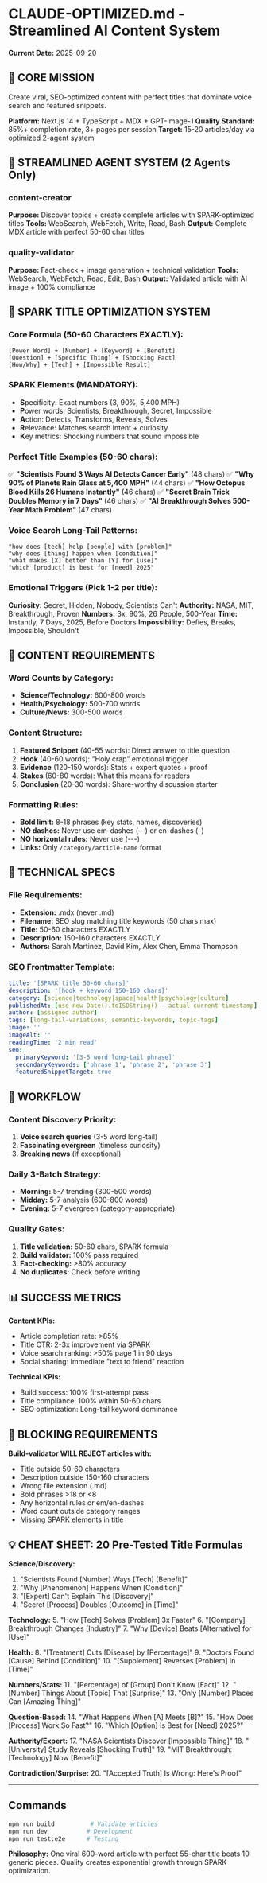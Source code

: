# CLAUDE-OPTIMIZED.md - Streamlined AI Content System

**Current Date:** 2025-09-20

## 🎯 CORE MISSION

Create viral, SEO-optimized content with perfect titles that dominate voice search and featured snippets.

**Platform:** Next.js 14 + TypeScript + MDX + GPT-Image-1
**Quality Standard:** 85%+ completion rate, 3+ pages per session
**Target:** 15-20 articles/day via optimized 2-agent system

## 🤖 STREAMLINED AGENT SYSTEM (2 Agents Only)

### content-creator

**Purpose:** Discover topics + create complete articles with SPARK-optimized titles
**Tools:** WebSearch, WebFetch, Write, Read, Bash
**Output:** Complete MDX article with perfect 50-60 char titles

### quality-validator

**Purpose:** Fact-check + image generation + technical validation
**Tools:** WebSearch, WebFetch, Read, Edit, Bash
**Output:** Validated article with AI image + 100% compliance

## 📝 SPARK TITLE OPTIMIZATION SYSTEM

### Core Formula (50-60 Characters EXACTLY):

```
[Power Word] + [Number] + [Keyword] + [Benefit]
[Question] + [Specific Thing] + [Shocking Fact]
[How/Why] + [Tech] + [Impossible Result]
```

### SPARK Elements (MANDATORY):

- **S**pecificity: Exact numbers (3, 90%, 5,400 MPH)
- **P**ower words: Scientists, Breakthrough, Secret, Impossible
- **A**ction: Detects, Transforms, Reveals, Solves
- **R**elevance: Matches search intent + curiosity
- **K**ey metrics: Shocking numbers that sound impossible

### Perfect Title Examples (50-60 chars):

✅ **"Scientists Found 3 Ways AI Detects Cancer Early"** (48 chars)
✅ **"Why 90% of Planets Rain Glass at 5,400 MPH"** (44 chars)
✅ **"How Octopus Blood Kills 26 Humans Instantly"** (46 chars)
✅ **"Secret Brain Trick Doubles Memory in 7 Days"** (46 chars)
✅ **"AI Breakthrough Solves 500-Year Math Problem"** (47 chars)

### Voice Search Long-Tail Patterns:

```
"how does [tech] help [people] with [problem]"
"why does [thing] happen when [condition]"
"what makes [X] better than [Y] for [use]"
"which [product] is best for [need] 2025"
```

### Emotional Triggers (Pick 1-2 per title):

**Curiosity:** Secret, Hidden, Nobody, Scientists Can't
**Authority:** NASA, MIT, Breakthrough, Proven
**Numbers:** 3x, 90%, 26 People, 500-Year
**Time:** Instantly, 7 Days, 2025, Before Doctors
**Impossibility:** Defies, Breaks, Impossible, Shouldn't

## 🎨 CONTENT REQUIREMENTS

### Word Counts by Category:

- **Science/Technology:** 600-800 words
- **Health/Psychology:** 500-700 words
- **Culture/News:** 300-500 words

### Content Structure:

1. **Featured Snippet** (40-55 words): Direct answer to title question
2. **Hook** (40-60 words): "Holy crap" emotional trigger
3. **Evidence** (120-150 words): Stats + expert quotes + proof
4. **Stakes** (60-80 words): What this means for readers
5. **Conclusion** (20-30 words): Share-worthy discussion starter

### Formatting Rules:

- **Bold limit:** 8-18 phrases (key stats, names, discoveries)
- **NO dashes:** Never use em-dashes (—) or en-dashes (–)
- **NO horizontal rules:** Never use (---)
- **Links:** Only `/category/article-name` format

## 🔧 TECHNICAL SPECS

### File Requirements:

- **Extension:** .mdx (never .md)
- **Filename:** SEO slug matching title keywords (50 chars max)
- **Title:** 50-60 characters EXACTLY
- **Description:** 150-160 characters EXACTLY
- **Authors:** Sarah Martinez, David Kim, Alex Chen, Emma Thompson

### SEO Frontmatter Template:

```yaml
title: '[SPARK title 50-60 chars]'
description: '[hook + keyword 150-160 chars]'
category: [science|technology|space|health|psychology|culture]
publishedAt: [use new Date().toISOString() - actual current timestamp]
author: [assigned author]
tags: [long-tail-variations, semantic-keywords, topic-tags]
image: ''
imageAlt: ''
readingTime: '2 min read'
seo:
  primaryKeyword: '[3-5 word long-tail phrase]'
  secondaryKeywords: ['phrase 1', 'phrase 2', 'phrase 3']
  featuredSnippetTarget: true
```

## 🚀 WORKFLOW

### Content Discovery Priority:

1. **Voice search queries** (3-5 word long-tail)
2. **Fascinating evergreen** (timeless curiosity)
3. **Breaking news** (if exceptional)

### Daily 3-Batch Strategy:

- **Morning:** 5-7 trending (300-500 words)
- **Midday:** 5-7 analysis (600-800 words)
- **Evening:** 5-7 evergreen (category-appropriate)

### Quality Gates:

1. **Title validation:** 50-60 chars, SPARK formula
2. **Build validator:** 100% pass required
3. **Fact-checking:** >80% accuracy
4. **No duplicates:** Check before writing

## 📊 SUCCESS METRICS

**Content KPIs:**

- Article completion rate: >85%
- Title CTR: 2-3x improvement via SPARK
- Voice search ranking: >50% page 1 in 90 days
- Social sharing: Immediate "text to friend" reaction

**Technical KPIs:**

- Build success: 100% first-attempt pass
- Title compliance: 100% within 50-60 chars
- SEO optimization: Long-tail keyword dominance

## 🚨 BLOCKING REQUIREMENTS

**Build-validator WILL REJECT articles with:**

- Title outside 50-60 characters
- Description outside 150-160 characters
- Wrong file extension (.md)
- Bold phrases >18 or <8
- Any horizontal rules or em/en-dashes
- Word count outside category ranges
- Missing SPARK elements in title

## 💡 CHEAT SHEET: 20 Pre-Tested Title Formulas

**Science/Discovery:**

1. "Scientists Found [Number] Ways [Tech] [Benefit]"
2. "Why [Phenomenon] Happens When [Condition]"
3. "[Expert] Can't Explain This [Discovery]"
4. "Secret [Process] Doubles [Outcome] in [Time]"

**Technology:** 5. "How [Tech] Solves [Problem] 3x Faster" 6. "[Company] Breakthrough Changes [Industry]" 7. "Why [Device] Beats [Alternative] for [Use]"

**Health:** 8. "[Treatment] Cuts [Disease] by [Percentage]" 9. "Doctors Found [Cause] Behind [Condition]" 10. "[Supplement] Reverses [Problem] in [Time]"

**Numbers/Stats:** 11. "[Percentage] of [Group] Don't Know [Fact]" 12. "[Number] Things About [Topic] That [Surprise]" 13. "Only [Number] Places Can [Amazing Thing]"

**Question-Based:** 14. "What Happens When [A] Meets [B]?" 15. "How Does [Process] Work So Fast?" 16. "Which [Option] Is Best for [Need] 2025?"

**Authority/Expert:** 17. "NASA Scientists Discover [Impossible Thing]" 18. "[University] Study Reveals [Shocking Truth]" 19. "MIT Breakthrough: [Technology] Now [Benefit]"

**Contradiction/Surprise:** 20. "[Accepted Truth] Is Wrong: Here's Proof"

---

## Commands

```bash
npm run build          # Validate articles
npm run dev           # Development
npm run test:e2e      # Testing
```

**Philosophy:** One viral 600-word article with perfect 55-char title beats 10 generic pieces. Quality creates exponential growth through SPARK optimization.
